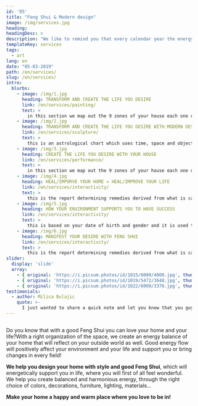 ```yaml
---
id: '05'
title: "Feng Shui & Modern design"
image: /img/services.jpg
heading: 
headingDesc: >
description: "We like to remind you that every calendar year the energy in the house changes. It is vital that every year we do energy update, to protect us from negative influences and make positive energy support in our life. That is the importance of Feng Shui and how it helps you live a happy and fulfilled life. We are happy to help you in this!"
templateKey: services
tags:
  - art
lang: en
date: "05-03-2019"
path: /en/services/
slug: /en/services/
intro:
  blurbs:
    - image: /img/1.jpg
      heading: TRANSFORM AND CREATE THE LIFE YOU DESIRE
      link: /en/services/painting/
      text: >
        in this section we map out the 9 zones of your house each one of which represents a particular area of your life (health, wealth, relationships, etc.), to intentionally align the energy of the space with the life you want to live.
    - image: /img/2.jpg
      heading: TRANSFORM AND CREATE THE LIFE YOU DESIRE WITH MODERN DESIGN
      link: /en/services/sculpture/
      text: >
        this is an astrological chart which uses time, space and objects to analyse positive and negative areas of the house and to heal/balance the energy. This includes analysing health, wealth, relationships, etc. of inhabitants. Please note that for the full effect of Feng Shui, a yearly update for the remedies needs to be done, since every calendar year the energy of the house changes.
    - image: /img/3.jpg
      heading: CREATE THE LIFE YOU DESIRE WITH YOUR HOUSE
      link: /en/services/performance/
      text: >
        in this section we map out the 9 zones of your house each one of which represents a particular area of your life (health, wealth, relationships, etc.), to intentionally align the energy of the space with the life you want to live.
    - image: /img/4.jpg
      heading: HEAL/IMPORVE YOUR HOME = HEAL/IMPROVE YOUR LIFE
      link: /en/services/interactivity/
      text: >
        this is the report determining remedies derived from what is calculated in the Flying stars worksheet, which suggest the elements to use and ways how to balance the energy in every area of the house.
    - image: /img/5.jpg
      heading: HOW YOUR ENVIRONMENT SUPPORTS YOU TO HAVE SUCCESS
      link: /en/services/interactivity/
      text: >
        this is based on your date of birth and gender and it is used to show your compatibility with building space, e.g. your most supportive directions for sleeping, working, etc; for all residents of your home (to a max. of 6 people)
    - image: /img/6.jpg
      heading: MANIFEST YOUR DESIRE WITH FENG SHUI
      link: /en/services/interactivity/
      text: >
        this is the report determining remedies derived from what is calculated in the Flying stars worksheet, which suggest the elements to use and ways how to balance the energy in every area of the house.
slider:
  display: 'slide'
  array:
    - { original: 'https://i.picsum.photos/id/1015/6000/4000.jpg', thumbnail: 'https://i.picsum.photos/id/1015/6000/4000.jpg', originalAlt: "A wild fjord in the far north.", originalTitle: "A wild fjord in the far north.", description: "A wild fjord in the far North, admiring the infinite." }
    - { original: 'https://i.picsum.photos/id/1019/5472/3648.jpg', thumbnail: 'https://i.picsum.photos/id/1019/5472/3648.jpg', originalAlt: 'A beautiful sunset over the sea.', originalTitle: 'A beautiful sunset over the sea.', description: 'A beautiful sunset over the sea, where numerous routes of imagination depart.'}
    - { original: 'https://i.picsum.photos/id/1022/6000/3376.jpg', thumbnail: 'https://i.picsum.photos/id/1022/6000/3376.jpg', originalAlt: 'A Northern Lights.', originalTitle: 'A Northern Lights.', description: 'A northern lights with greenish hues.'}
testimonials:
  - author: Milica Bulajic
    quote: >-
      I just wanted to share a quick note and let you know that you guys do a really good job. I’m glad I decided to work with you. It’s really great how easy your websites are to update and manage. I never have any problem at all.
---
```


## 
Do you know that with a good Feng Shui you can love your home and your life?With a right organization of the space, we create an energy balance of your home that will reflect on your outside world as well. Good energy flow will positively affect your environment and your life and support you or bring changes in every field!


<b>We help you design your home with style and good Feng Shui</b>, which will energetically support you in life, where you will first of all feel wonderful. We help you create balanced and harmonious energy, through the right choice of colors, decorations, furniture, lighting, materials…


<b>Make your home a happy and warm place where you love to be in!</b>


